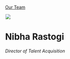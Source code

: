





[Our Team](/who-we-are/team/)


![](data:image/gif;base64,R0lGODlhAQABAAAAACH5BAEKAAEALAAAAAABAAEAAAICTAEAOw==)![](https://www.gmmb.com/wp-content/uploads/2022/09/NibhaRastogi_BW-468x468.jpg)


Nibha Rastogi
=============


###### Director of Talent Acquisition











